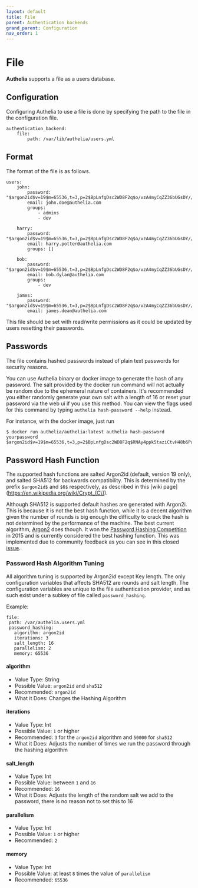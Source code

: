 ```yaml
---
layout: default
title: File
parent: Authentication backends
grand_parent: Configuration
nav_order: 1
---
```


# File

**Authelia** supports a file as a users database.

## Configuration

Configuring Authelia to use a file is done by specifying the path to the
file in the configuration file.

    authentication_backend:
        file:
            path: /var/lib/authelia/users.yml


## Format


The format of the file is as follows.

    users:
        john:
            password: "$argon2id$v=19$m=65536,t=3,p=2$BpLnfgDsc2WD8F2q$o/vzA4myCqZZ36bUGsDY//8mKUYNZZaR0t4MFFSs+iM"
            email: john.doe@authelia.com
            groups:
                - admins
                - dev

        harry:
            password: "$argon2id$v=19$m=65536,t=3,p=2$BpLnfgDsc2WD8F2q$o/vzA4myCqZZ36bUGsDY//8mKUYNZZaR0t4MFFSs+iM"
            email: harry.potter@authelia.com
            groups: []

        bob:
            password: "$argon2id$v=19$m=65536,t=3,p=2$BpLnfgDsc2WD8F2q$o/vzA4myCqZZ36bUGsDY//8mKUYNZZaR0t4MFFSs+iM"
            email: bob.dylan@authelia.com
            groups:
                - dev

        james:
            password: "$argon2id$v=19$m=65536,t=3,p=2$BpLnfgDsc2WD8F2q$o/vzA4myCqZZ36bUGsDY//8mKUYNZZaR0t4MFFSs+iM"
            email: james.dean@authelia.com

This file should be set with read/write permissions as it could be updated by users
resetting their passwords.

## Passwords

The file contains hashed passwords instead of plain text passwords for security reasons.

You can use Authelia binary or docker image to generate the hash of any password. The salt provided by the docker run
command will not actually be random due to the ephemeral nature of containers. It's recommended you either randomly generate
your own salt with a length of 16 or reset your password via the web ui if you use this method. You can view the flags used
for this command by typing `authelia hash-password --help` instead.

For instance, with the docker image, just run

    $ docker run authelia/authelia:latest authelia hash-password yourpassword
    $argon2id$v=19$m=65536,t=3,p=2$BpLnfgDsc2WD8F2q$RNAy4ppk5taziCtvH48b6PadEz7r88vZV5n7WmU7yGk


## Password Hash Function

The supported hash functions are salted Argon2id (default, version 19 only), and salted SHA512 for backwards compatibility.
This is determined by the prefix `$argon2id$` and `$6$` respectively, as described in this [wiki page](https://en.wikipedia.org/wiki/Crypt_(C\)). 

Although SHA512 is supported default hashes are generated with Argon2i. This is because it is
not the best hash function, while it is a decent algorithm given the number of rounds is big enough the difficulty to 
crack the hash is not determined by the performance of the machine. The best current algorithm, 
[Argon2](https://en.wikipedia.org/wiki/Argon2) does though. It won the 
[Password Hashing Competition](https://en.wikipedia.org/wiki/Password_Hashing_Competition) in 2015 and is currently
considered the best hashing function. This was implemented due to community feedback as you can see in this closed
 [issue](https://github.com/authelia/authelia/issues/577).
 
 ### Password Hash Algorithm Tuning
 
 All algorithm tuning is supported by Argon2id except Key length. The only configuration variables that affects SHA512
 are rounds and salt length. The configuration variables are unique to the file authentication provider, and as such exist
 under a subkey of file called `password_hashing`.
 
 Example:
 ```
file:
  path: /var/authelia.users.yml
  password_hashing:
    algorithm: argon2id
    iterations: 3
    salt_length: 16
    parallelism: 2
    memory: ‭65536‬
```
 
 #### algorithm
 - Value Type: String
 - Possible Value: `argon2id` and `sha512`
 - Recommended: `argon2id`
 - What it Does: Changes the Hashing Algorithm
 
 #### iterations
   - Value Type: Int
   - Possible Value: `1` or higher
   - Recommended: `3` for the `argon2id` algorithm and `50000` for `sha512`
   - What it Does: Adjusts the number of times we run the password through the hashing algorithm
   
 #### salt_length
  - Value Type: Int
  - Possible Value: between `1` and `16`
  - Recommended: `16`
  - What it Does: Adjusts the length of the random salt we add to the password, there is no reason not to set this to 16
 
 #### parallelism
 - Value Type: Int
 - Possible Value: `1` or higher
 - Recommended: `2`
 
 #### memory
 - Value Type: Int
 - Possible Value: at least `8` times the value of `parallelism`
 - Recommended: `‭65536‬`